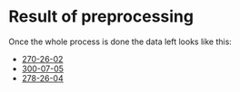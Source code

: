 # Result of preprocessing

Once the whole process is done the data left looks like this:
- [270-26-02](example_1.png)
- [300-07-05](example_2.png)
- [278-26-04](example_3.png)
